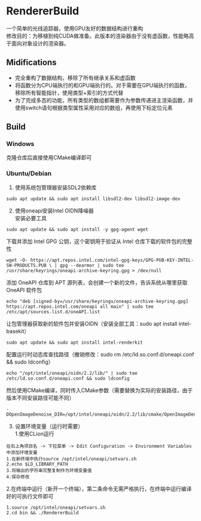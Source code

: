 # RendererBuild
一个简单的光线追踪器，使用GPU友好的数据结构进行重构  
修改目的：为移植到纯CUDA做准备。此版本的渲染器由于没有虚函数，性能略高于面向对象设计的渲染器。

## Midifications
* 完全重构了数据结构，移除了所有继承关系和虚函数
* 将函数分为CPU端执行的和GPU端执行的。对于需要在GPU端执行的函数，移除所有智能指针，使用类型+索引的方式代替
* 为了完成多态的功能，所有类型的数组都需要作为参数传递进主渲染函数，并使用switch语句根据类型属性采用对应的数组，再使用下标定位元素

## Build
### Windows
克隆仓库后直接使用CMake编译即可

### Ubuntu/Debian
1. 使用系统包管理器安装SDL2依赖库
```
sudo apt update && sudo apt install libsdl2-dev libsdl2-image-dev
```
2. 使用oneapi安装Intel OIDN降噪器  
安装必要工具
```
sudo apt update && sudo apt install -y gpg-agent wget
```

下载并添加 Intel GPG 公钥，这个密钥用于验证从 Intel 仓库下载的软件包的完整性
```
wget -O- https://apt.repos.intel.com/intel-gpg-keys/GPG-PUB-KEY-INTEL-SW-PRODUCTS.PUB \ | gpg --dearmor | sudo tee /usr/share/keyrings/oneapi-archive-keyring.gpg > /dev/null
```

添加 OneAPI 仓库到 APT 源列表，会创建一个新的文件，告诉系统从哪里获取 OneAPI 软件包
```
echo "deb [signed-by=/usr/share/keyrings/oneapi-archive-keyring.gpg] https://apt.repos.intel.com/oneapi all main" | sudo tee /etc/apt/sources.list.d/oneAPI.list
```

让包管理器获取新的软件包并安装OIDN（安装全部工具：sudo apt install intel-basekit）
```
sudo apt update && sudo apt install intel-renderkit
```

配置运行时动态库查找路径（撤销修改：sudo rm /etc/ld.so.conf.d/oneapi.conf && sudo ldconfig）
```
echo "/opt/intel/oneapi/oidn/2.2/lib/" | sudo tee /etc/ld.so.conf.d/oneapi.conf && sudo ldconfig
```

然后使用CMake编译，同时传入CMake参数（需要替换为实际的安装路径，由于版本不同安装路径可能不同）
```
-DOpenImageDenoise_DIR=/opt/intel/oneapi/oidn/2.2/lib/cmake/OpenImageDenoise/
```

3. 设置环境变量（运行时需要）  
1.使用CLion运行
```
在右上角项目名 -> 下拉菜单 -> Edit Configuration -> Environment Variables中添加环境变量
1.在新终端中执行source /opt/intel/oneapi/setvars.sh
2.echo $LD_LIBRARY_PATH
3.将输出的字符串完整复制作为环境变量值
4.保存修改
```

2.在终端中运行（新开一个终端），第二条命令无需严格执行，在终端中运行编译好的可执行文件即可
```
1.source /opt/intel/oneapi/setvars.sh
2.cd bin && ./RendererBuild
```
